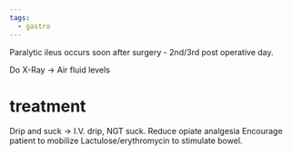 ```yaml
---
tags:
  - gastro
---
```

Paralytic ileus occurs soon after surgery - 2nd/3rd post operative day.  

Do X-Ray -> Air fluid levels
# treatment
Drip and suck -> I.V. drip, NGT suck.
Reduce opiate analgesia
Encourage patient to mobilize
Lactulose/erythromycin to stimulate bowel.